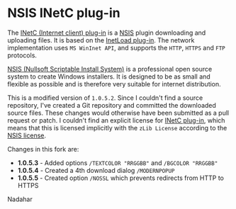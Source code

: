 # NSIS INetC plug-in

The [INetC (Internet client) plug-in][1] is a [NSIS][2] plugin downloading and uploading files. It is based on the 
[InetLoad plug-in][4]. The network implementation uses `MS WinInet API`, and supports the `HTTP`, `HTTPS` and `FTP` protocols.

[NSIS (Nullsoft Scriptable Install System)][2] is a professional open source system to create Windows installers.
It is designed to be as small and flexible as possible and is therefore very suitable for internet distribution.

This is a modified version of `1.0.5.2`. Since I couldn't find a source repository, I've created a Git repository and 
committed the downloaded source files. These changes would otherwise have been submitted as a pull request or patch.
I couldn't find an explicit license for [INetC plug-in][1], which means that this is licensed implicitly with the `zLib License`
according to the [NSIS license][3].

Changes in this fork are:
* **1.0.5.3** - Added options `/TEXTCOLOR "RRGGBB"` and `/BGCOLOR "RRGGBB"`
* **1.0.5.4** - Created a 4th download dialog `/MODERNPOPUP`
* **1.0.5.5** - Created option `/NOSSL` which prevents redirects from HTTP to HTTPS

Nadahar

  [1]: http://nsis.sourceforge.net/Inetc_plug-in
  [2]: http://nsis.sourceforge.net/Main_Page
  [3]: http://nsis.sourceforge.net/License
  [4]: http://nsis.sourceforge.net/InetLoad_plug-in
